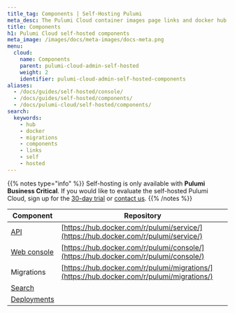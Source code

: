 ```yaml
---
title_tag: Components | Self-Hosting Pulumi
meta_desc: The Pulumi Cloud container images page links and docker hub links.
title: Components
h1: Pulumi Cloud self-hosted components
meta_image: /images/docs/meta-images/docs-meta.png
menu:
  cloud:
    name: Components
    parent: pulumi-cloud-admin-self-hosted
    weight: 2
    identifier: pulumi-cloud-admin-self-hosted-components
aliases:
  - /docs/guides/self-hosted/console/
  - /docs/guides/self-hosted/components/
  - /docs/pulumi-cloud/self-hosted/components/
search:
  keywords:
    - hub
    - docker
    - migrations
    - components
    - links
    - self
    - hosted
---
```


{{% notes type="info" %}}
Self-hosting is only available with **Pulumi Business Critical**. If you would like to evaluate the self-hosted Pulumi Cloud, sign up for the [30-day trial](/product/self-hosted#self-hosted-trial) or [contact us](/contact/).
{{% /notes %}}

| Component                                                         | Repository                                                                                 |
|-------------------------------------------------------------------|--------------------------------------------------------------------------------------------|
| [API](/docs/pulumi-cloud/self-hosted/components/api/)             | [https://hub.docker.com/r/pulumi/service/](https://hub.docker.com/r/pulumi/service/)       |
| [Web console](/docs/pulumi-cloud/self-hosted/components/console/) | [https://hub.docker.com/r/pulumi/console/](https://hub.docker.com/r/pulumi/console/)       |
| Migrations                                                        | [https://hub.docker.com/r/pulumi/migrations/](https://hub.docker.com/r/pulumi/migrations/) |
| [Search](/docs/pulumi-cloud/self-hosted/components/search/)       |                                                                                            |
| [Deployments](/docs/pulumi-cloud/self-hosted/components/deployments/) |                                                                                         |
